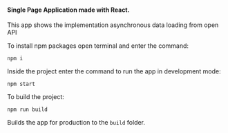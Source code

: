 #### Single Page Application made with React.

This app shows the implementation asynchronous data loading from open API 

To install npm packages open terminal and enter the command:
```
npm i
```
Inside the project enter the command to run the app in development mode:
```
npm start
```
To build the project:
```
npm run build
```
Builds the app for production to the ```build``` folder.
